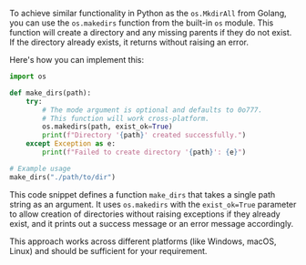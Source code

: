 To achieve similar functionality in Python as the `os.MkdirAll` from Golang, you can use the `os.makedirs` function from the built-in `os` module. This function will create a directory and any missing parents if they do not exist. If the directory already exists, it returns without raising an error.

Here's how you can implement this:

```python
import os

def make_dirs(path):
    try:
        # The mode argument is optional and defaults to 0o777.
        # This function will work cross-platform.
        os.makedirs(path, exist_ok=True)
        print(f"Directory '{path}' created successfully.")
    except Exception as e:
        print(f"Failed to create directory '{path}': {e}")

# Example usage
make_dirs("./path/to/dir")
```

This code snippet defines a function `make_dirs` that takes a single path string as an argument. It uses `os.makedirs` with the `exist_ok=True` parameter to allow creation of directories without raising exceptions if they already exist, and it prints out a success message or an error message accordingly.

This approach works across different platforms (like Windows, macOS, Linux) and should be sufficient for your requirement.
